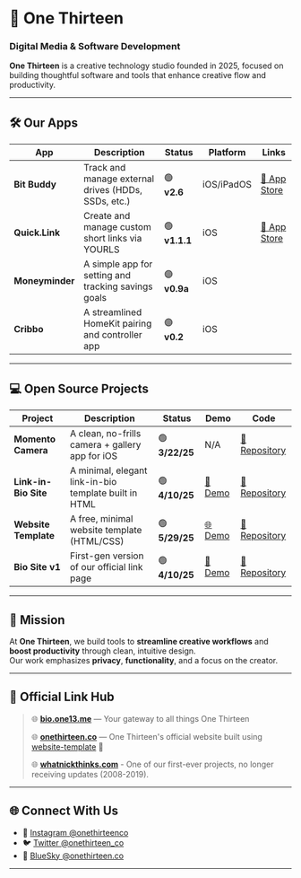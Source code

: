 # 🧭 One Thirteen  
### Digital Media & Software Development

**One Thirteen** is a creative technology studio founded in 2025, focused on building thoughtful software and tools that enhance creative flow and productivity.

---

## 🛠️ Our Apps

| App | Description | Status | Platform | Links |
|-----|-------------|--------|----------|-------|
| **Bit Buddy** | Track and manage external drives (HDDs, SSDs, etc.) | 🟢 **v2.6** | iOS/iPadOS | [🔗 App Store](https://one13.link/bitbuddy)
| **Quick.Link** | Create and manage custom short links via YOURLS | 🟢 **v1.1.1** | iOS | [🔗 App Store](https://one13.link/quick-link-dl)
| **Moneyminder** | A simple app for setting and tracking savings goals | 🟣 **v0.9a** | iOS |
| **Cribbo** | A streamlined HomeKit pairing and controller app | 🟣 **v0.2** | iOS |

---

## 💻 Open Source Projects

| Project | Description | Status | Demo |Code    |
|---------|-------------|--------|-------|-------|
| **Momento Camera** | A clean, no-frills camera + gallery app for iOS | 🟢 **3/22/25** | N/A | [📂 Repository](https://one13.link/momentogh)
| **Link-in-Bio Site** | A minimal, elegant link-in-bio template built in HTML | 🟢 **4/10/25** | [🔗 Demo](https://bio.one13.me) | [📂 Repository](https://github.com/onethirteenco/link-in-bio)
| **Website Template** | A free, minimal website template (HTML/CSS) | 🟢 **5/29/25** | [🌐 Demo](https://one13.link/web-template) | [📂 Repository](https://github.com/onethirteenco/website-template)
| **Bio Site v1** | First-gen version of our official link page | 🟢 **4/10/25** | [🌿 Demo](https://one13.link/bio-site-v1) | [📂 Repository](https://github.com/onethirteenco/bio-site)

---

## 🎯 Mission

At **One Thirteen**, we build tools to **streamline creative workflows** and **boost productivity** through clean, intuitive design.  
Our work emphasizes **privacy**, **functionality**, and a focus on the creator.

---

## 🔗 Official Link Hub

> 🌐 **[bio.one13.me](https://bio.one13.me)** — Your gateway to all things One Thirteen
> 
> 🌐 **[onethirteen.co](https://onethirteen.co)** — One Thirteen's official website built using [website-template](https://one13.link/web-template) 👀
>
> 🌐 **[whatnickthinks.com](https://whatnickthinks.com)** - One of our first-ever projects, no longer receiving updates (2008-2019).

---

## 🌐 Connect With Us

- 📸 [Instagram @onethirteenco](https://instagram.com/onethirteenco)  
- 🐦 [Twitter @onethirteen_co](https://twitter.com/onethirteen_co)  
- 🌌 [BlueSky @onethirteen.co](https://bsky.app/profile/onethirteen.co)

---
